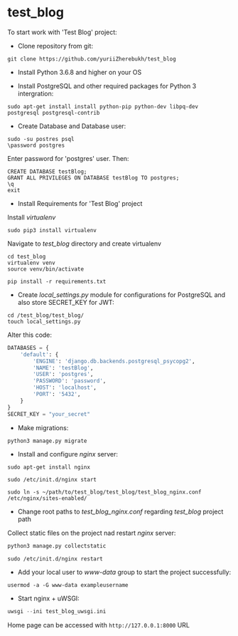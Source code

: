 # test_blog

To start work with 'Test Blog' project:
- Clone repository from git:
```
git clone https://github.com/yuriiZherebukh/test_blog
```

- Install Python 3.6.8 and higher on your OS

- Install PostgreSQL and other required packages for Python 3 intergration:

```
sudo apt-get install install python-pip python-dev libpq-dev postgresql postgresql-contrib
```
- Create Database and Database user:
```
sudo -su postres psql
\password postgres
```
Enter password for 'postgres' user. Then:
```
CREATE DATABASE testBlog;
GRANT ALL PRIVILEGES ON DATABASE testBlog TO postgres;
\q
exit
```
- Install Requirements for 'Test Blog' project

Install _virtualenv_
```
sudo pip3 install virtualenv 
```
Navigate to _test_blog_ directory and create virtualenv

```
cd test_blog
virtualenv venv
source venv/bin/activate

pip install -r requirements.txt
```
- Create _local_settings.py_ module for configurations for PostgreSQL and also store SECRET_KEY for JWT:

```
cd /test_blog/test_blog/
touch local_settings.py
```

Alter this code:
```python
DATABASES = {
    'default': {
        'ENGINE': 'django.db.backends.postgresql_psycopg2',
        'NAME': 'testBlog',
        'USER': 'postgres',
        'PASSWORD': 'password',
        'HOST': 'localhost',
        'PORT': '5432',
    }
}
SECRET_KEY = "your_secret"
```
- Make migrations:
```python
python3 manage.py migrate
```

- Install and configure _nginx_ server:
```
sudo apt-get install nginx

sudo /etc/init.d/nginx start 

sudo ln -s ~/path/to/test_blog/test_blog/test_blog_nginx.conf /etc/nginx/sites-enabled/
```
- Change root paths to _test_blog_nginx.conf_ regarding _test_blog_ project path

Collect static files on the project nad restart _nginx_ server:
```python
python3 manage.py collectstatic
```
```
sudo /etc/init.d/nginx restart
```
- Add your local user to _www-data_ group to start the project successfully:
```
usermod -a -G www-data exampleusername
``` 

- Start nginx + uWSGI:
```python
uwsgi --ini test_blog_uwsgi.ini
```
Home page can be accessed with `http://127.0.0.1:8000` URL
